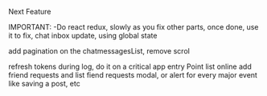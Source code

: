 Next Feature

IMPORTANT: 
-Do react redux, slowly as you fix other parts, once done, use it to fix, chat inbox update, 
using global state

add pagination on the chatmessagesList, remove scrol

refresh tokens during log, do it on a critical app entry Point
list online 
add friend requests
and list fiend requests
modal,  or alert for every major event like saving a post, etc
